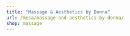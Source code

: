 ```yaml
---
title: "Massage & Aesthetics by Donna"
url: /mesa/massage-and-aesthetics-by-donna/
shop: massage
---
```

